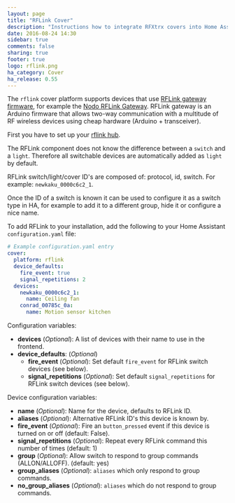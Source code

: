 ```yaml
---
layout: page
title: "RFLink Cover"
description: "Instructions how to integrate RFXtrx covers into Home Assistant."
date: 2016-08-24 14:30
sidebar: true
comments: false
sharing: true
footer: true
logo: rflink.png
ha_category: Cover
ha_release: 0.55
---
```


The `rflink` cover platform supports devices that use [RFLink gateway firmware](http://www.nemcon.nl/blog2/), for example the [Nodo RFLink Gateway](https://www.nodo-shop.nl/nl/21-rflink-gateway). RFLink gateway is an Arduino firmware that allows two-way communication with a multitude of RF wireless devices using cheap hardware (Arduino + transceiver).

First you have to set up your [rflink hub](/components/rflink/).

The RFLink component does not know the difference between a `switch` and a `light`. Therefore all switchable devices are automatically added as `light` by default.

RFLink switch/light/cover ID's are composed of: protocol, id, switch. For example: `newkaku_0000c6c2_1`.

Once the ID of a switch is known it can be used to configure it as a switch type in HA, for example to add it to a different group, hide it or configure a nice name.

To add RFLink to your installation, add the following to your Home Assistant `configuration.yaml` file:

```yaml
# Example configuration.yaml entry
cover:
  platform: rflink
  device_defaults:
    fire_event: true
    signal_repetitions: 2
  devices:
    newkaku_0000c6c2_1:
      name: Ceiling fan
    conrad_00785c_0a:
      name: Motion sensor kitchen

```

Configuration variables:

- **devices** (*Optional*): A list of devices with their name to use in the frontend.
- **device_defaults**: (*Optional*)
  - **fire_event** (*Optional*): Set default `fire_event` for RFLink switch devices (see below).
  - **signal_repetitions** (*Optional*): Set default `signal_repetitions` for RFLink switch devices (see below).

Device configuration variables:

- **name** (*Optional*): Name for the device, defaults to RFLink ID.
- **aliases** (*Optional*): Alternative RFLink ID's this device is known by.
- **fire_event** (*Optional*): Fire an `button_pressed` event if this device is turned on or off (default: False).
- **signal_repetitions** (*Optional*): Repeat every RFLink command this number of times (default: 1)
- **group** (*Optional*): Allow switch to respond to group commands (ALLON/ALLOFF). (default: yes)
- **group_aliases** (*Optional*): `aliases` which only respond to group commands.
- **no_group_aliases** (*Optional*): `aliases` which do not respond to group commands.


